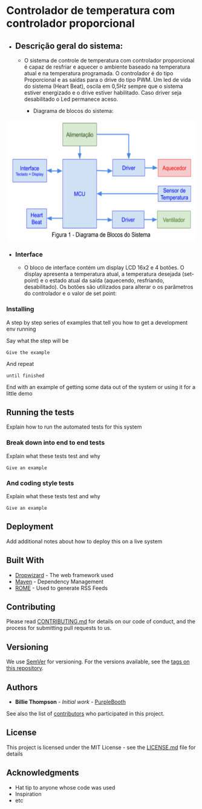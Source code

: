 # Controlador de temperatura com controlador proporcional

+ ## Descrição geral do sistema:

  + O sistema de controle de temperatura com controlador proporcional é capaz de resfriar e   aquecer o ambiente baseado na temperatura 
atual e na temperatura programada. O controlador é do tipo Proporcional e as saídas para o drive do tipo PWM. Um led de vida do sistema 
(Heart Beat), oscila em 0,5Hz sempre que o sistema estiver energizado e o drive estiver 
habilitado. Caso driver seja desabilitado o Led permanece aceso.

    + Diagrama de blocos do sistema:

<p align="center">
  <img width="500" height="320" src="diagrama_de_blocos.PNG">
</p>

+ ### Interface

  + O bloco de interface contém um display LCD 16x2 e 4 botões. O display
apresenta a temperatura atual, a temperatura desejada (set-point) e o estado atual
da saída (aquecendo, resfriando, desabilitado). Os botões são utilizados para alterar o os
parâmetros do controlador e o valor de set point:


### Installing

A step by step series of examples that tell you how to get a development env running

Say what the step will be

```
Give the example
```

And repeat

```
until finished
```

End with an example of getting some data out of the system or using it for a little demo

## Running the tests

Explain how to run the automated tests for this system

### Break down into end to end tests

Explain what these tests test and why

```
Give an example
```

### And coding style tests

Explain what these tests test and why

```
Give an example
```

## Deployment

Add additional notes about how to deploy this on a live system

## Built With

* [Dropwizard](http://www.dropwizard.io/1.0.2/docs/) - The web framework used
* [Maven](https://maven.apache.org/) - Dependency Management
* [ROME](https://rometools.github.io/rome/) - Used to generate RSS Feeds

## Contributing

Please read [CONTRIBUTING.md](https://gist.github.com/PurpleBooth/b24679402957c63ec426) for details on our code of conduct, and the process for submitting pull requests to us.

## Versioning

We use [SemVer](http://semver.org/) for versioning. For the versions available, see the [tags on this repository](https://github.com/your/project/tags). 

## Authors

* **Billie Thompson** - *Initial work* - [PurpleBooth](https://github.com/PurpleBooth)

See also the list of [contributors](https://github.com/your/project/contributors) who participated in this project.

## License

This project is licensed under the MIT License - see the [LICENSE.md](LICENSE.md) file for details

## Acknowledgments

* Hat tip to anyone whose code was used
* Inspiration
* etc
